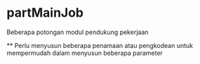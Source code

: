 # partMainJob
Beberapa potongan modul pendukung pekerjaan

** Perlu menyusun beberapa penamaan atau pengkodean untuk mempermudah dalam menyusun beberapa parameter
